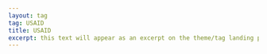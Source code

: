 ```yaml
---
layout: tag
tag: USAID
title: USAID
excerpt: this text will appear as an excerpt on the theme/tag landing page
---
```

